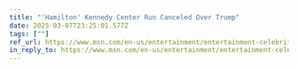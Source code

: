 ```yaml
---
title: "'Hamilton' Kennedy Center Run Canceled Over Trump"
date: 2025-03-07T23:25:01.577Z
tags: [""]
ref_url: https://www.msn.com/en-us/entertainment/entertainment-celebrity/hamilton-kennedy-center-run-canceled-over-trump/ss-AA1Ap2lp?ocid=msedgntp&pc=U531&cvid=4e023799f8d647168a340f11f9d265db&ei=13
in_reply_to: https://www.msn.com/en-us/entertainment/entertainment-celebrity/hamilton-kennedy-center-run-canceled-over-trump/ss-AA1Ap2lp?ocid=msedgntp&pc=U531&cvid=4e023799f8d647168a340f11f9d265db&ei=13
---
```



